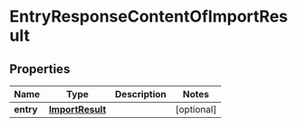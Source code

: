 # EntryResponseContentOfImportResult

## Properties
Name | Type | Description | Notes
------------ | ------------- | ------------- | -------------
**entry** | [**ImportResult**](ImportResult.md) |  |  [optional]
